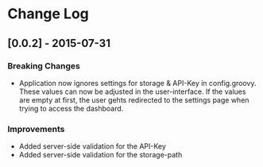 # Change Log

## [0.0.2] - 2015-07-31
### Breaking Changes
- Application now ignores settings for storage & API-Key in config.groovy. These values can now be adjusted in the user-interface. If the values are empty at first, the user gehts redirected to the settings page when trying to access the dashboard. 

### Improvements
- Added server-side validation for the API-Key
- Added server-side validation for the storage-path
